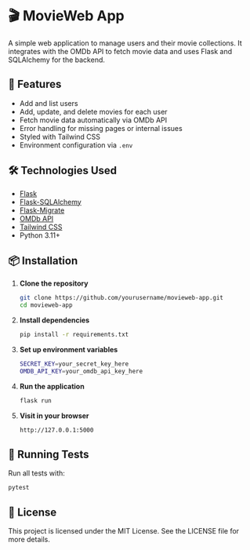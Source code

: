 # 🎬 MovieWeb App

A simple web application to manage users and their movie collections. It integrates with the OMDb API to fetch movie data and uses Flask and SQLAlchemy for the backend.

## 🚀 Features

- Add and list users
- Add, update, and delete movies for each user
- Fetch movie data automatically via OMDb API
- Error handling for missing pages or internal issues
- Styled with Tailwind CSS
- Environment configuration via `.env`

## 🛠️ Technologies Used

- [Flask](https://flask.palletsprojects.com/)
- [Flask-SQLAlchemy](https://flask-sqlalchemy.palletsprojects.com/)
- [Flask-Migrate](https://flask-migrate.readthedocs.io/)
- [OMDb API](https://www.omdbapi.com/)
- [Tailwind CSS](https://tailwindcss.com/)
- Python 3.11+

## 📦 Installation

1. **Clone the repository**  
   ```bash
   git clone https://github.com/yourusername/movieweb-app.git
   cd movieweb-app
   ```
2. **Install dependencies** 
   ```bash
   pip install -r requirements.txt
   ```
3. **Set up environment variables**
   ```bash
   SECRET_KEY=your_secret_key_here
   OMDB_API_KEY=your_omdb_api_key_here
   ```
5. **Run the application**
   ```bash
   flask run
   ```
7. **Visit in your browser**
   ```bash
   http://127.0.0.1:5000
   ```

## 🧪 Running Tests

  Run all tests with:
  ```bash
  pytest
  ```

## 📄 License

This project is licensed under the MIT License. See the LICENSE file for more details.
